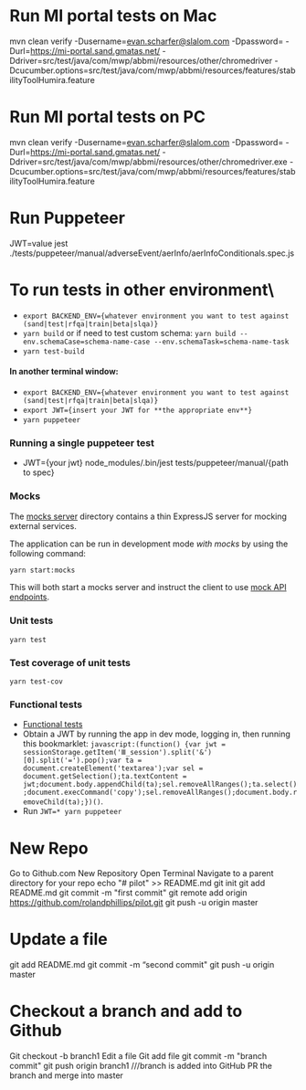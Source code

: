 # Run MI portal tests on Mac
mvn clean verify -Dusername=evan.scharfer@slalom.com -Dpassword= -Durl=https://mi-portal.sand.gmatas.net/ -Ddriver=src/test/java/com/mwp/abbmi/resources/other/chromedriver -Dcucumber.options=src/test/java/com/mwp/abbmi/resources/features/stabilityToolHumira.feature

# Run MI portal tests on PC
mvn clean verify -Dusername=evan.scharfer@slalom.com -Dpassword= -Durl=https://mi-portal.sand.gmatas.net/ -Ddriver=src/test/java/com/mwp/abbmi/resources/other/chromedriver.exe -Dcucumber.options=src/test/java/com/mwp/abbmi/resources/features/stabilityToolHumira.feature

# Run Puppeteer
JWT=value jest ./tests/puppeteer/manual/adverseEvent/aerInfo/aerInfoConditionals.spec.js

# To run tests in other environment\

* `export BACKEND_ENV={whatever environment you want to test against (sand|test|rfqa|train|beta|slqa)}`
* `yarn build` or if need to test custom schema: `yarn build --env.schemaCase=schema-name-case --env.schemaTask=schema-name-task`
* `yarn test-build`

#### In another terminal window:

* `export BACKEND_ENV={whatever environment you want to test against (sand|test|rfqa|train|beta|slqa)}`
* `export JWT={insert your JWT for **the appropriate env**}`
* `yarn puppeteer`

### Running a single puppeteer test 
* JWT={your jwt} node_modules/.bin/jest tests/puppeteer/manual/{path to spec}

### Mocks

The [mocks server](./mocks/server) directory contains a thin ExpressJS server for mocking external services.

The application can be run in development mode _with mocks_ by using the following command:

```bash
yarn start:mocks
```

This will both start a mocks server and instruct the client to use [mock API endpoints](./src/config/values.js#L6).

### Unit tests

`yarn test`

### Test coverage of unit tests

`yarn test-cov`

### Functional tests

* [Functional tests](./tests/puppeteer/README.md)
* Obtain a JWT by running the app in dev mode, logging in,
  then running this bookmarklet:
  `javascript:(function() {var jwt = sessionStorage.getItem('Ⅲ_session').split('&')[0].split('=').pop();var ta = document.createElement('textarea');var sel = document.getSelection();ta.textContent = jwt;document.body.appendChild(ta);sel.removeAllRanges();ta.select();document.execCommand('copy');sel.removeAllRanges();document.body.removeChild(ta);})()`.
* Run `JWT=* yarn puppeteer`

# New Repo

Go to Github.com
New Repository
Open Terminal
Navigate to a parent directory for your repo
echo "# pilot" >> README.md
git init
git add README.md
git commit -m "first commit"
git remote add origin https://github.com/rolandphillips/pilot.git
git push -u origin master

# Update a file
git add README.md
git commit -m “second commit"
git push -u origin master

# Checkout a branch and add to Github
Git checkout -b branch1
Edit a file
Git add file
git commit -m "branch commit"
git push origin branch1    ///branch is added into GitHub
PR the branch and merge into master
